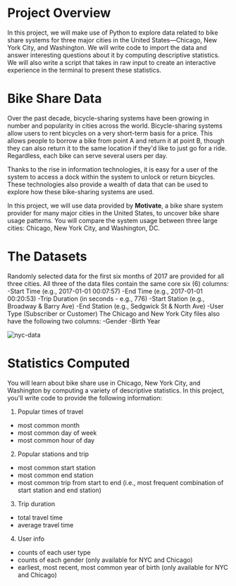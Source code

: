 # Project Overview
In this project, we will make use of Python to explore data related to bike share systems for three major cities in the United States—Chicago, New York City, and Washington. We will write code to import the data and answer interesting questions about it by computing descriptive statistics. We will also write a script that takes in raw input to create an interactive experience in the terminal to present these statistics.

# Bike Share Data
Over the past decade, bicycle-sharing systems have been growing in number and popularity in cities across the world. Bicycle-sharing systems allow users to rent bicycles on a very short-term basis for a price. This allows people to borrow a bike from point A and return it at point B, though they can also return it to the same location if they'd like to just go for a ride. Regardless, each bike can serve several users per day.

Thanks to the rise in information technologies, it is easy for a user of the system to access a dock within the system to unlock or return bicycles. These technologies also provide a wealth of data that can be used to explore how these bike-sharing systems are used.

In this project, we will use data provided by **Motivate**, a bike share system provider for many major cities in the United States, to uncover bike share usage patterns. You will compare the system usage between three large cities: Chicago, New York City, and Washington, DC.

# The Datasets
Randomly selected data for the first six months of 2017 are provided for all three cities. All three of the data files contain the same core six (6) columns:
-Start Time (e.g., 2017-01-01 00:07:57)
-End Time (e.g., 2017-01-01 00:20:53)
-Trip Duration (in seconds - e.g., 776)
-Start Station (e.g., Broadway & Barry Ave)
-End Station (e.g., Sedgwick St & North Ave)
-User Type (Subscriber or Customer)
The Chicago and New York City files also have the following two columns:
-Gender
-Birth Year

![nyc-data](https://user-images.githubusercontent.com/93608789/219114765-35b01533-1ec5-4c76-851e-39e5ca6bfa62.png)

# Statistics Computed
You will learn about bike share use in Chicago, New York City, and Washington by computing a variety of descriptive statistics. In this project, you'll write code to provide the following information:

1. Popular times of travel 
- most common month
- most common day of week
- most common hour of day
2. Popular stations and trip
- most common start station
- most common end station
- most common trip from start to end (i.e., most frequent combination of start station and end station)
3. Trip duration
- total travel time
- average travel time
4. User info
- counts of each user type
- counts of each gender (only available for NYC and Chicago)
- earliest, most recent, most common year of birth (only available for NYC and Chicago)
